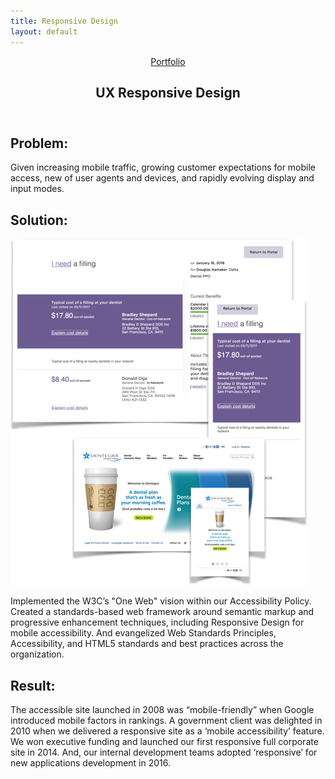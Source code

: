 ```yaml
---
title: Responsive Design
layout: default
---
```

<article class="case-study">
    <header> <a class="breadcrumb" href="../portfolio/index.html">Portfolio</a>
        <h1> <span>UX</span> Responsive Design </h1>
    </header>
    <h2>Problem:</h2>
    <p> Given increasing mobile traffic, growing customer expectations for mobile access, new of user agents and
        devices, and rapidly evolving display and input modes. </p>
    <h2>Solution:</h2> <img src="responsive.png" alt="Responsive web applications">
    <!-- <img src="responsive-transparency-d.png" alt="Responsive web application, desktop view"> <img src="responsive-transparency-m.png" alt="Responsive web application, mobile view"> -->
    <p> Implemented the W3C’s "One Web" vision within our Accessibility Policy. Created a standards-based web
        framework around semantic markup and progressive enhancement techniques, including Responsive Design for
        mobile accessibility. And evangelized Web Standards Principles, Accessibility, and HTML5 standards and
        best practices across the organization. </p>
    <h2>Result:</h2>
    <p> The accessible site launched in 2008 was “mobile-friendly” when Google introduced mobile factors in
        rankings. A government client was delighted in 2010 when we delivered a responsive site as a ‘mobile
        accessibility’ feature. We won executive funding and launched our first responsive full corporate site
        in 2014. And, our internal development teams adopted ‘responsive’ for new applications development in
        2016. </p>
</article>